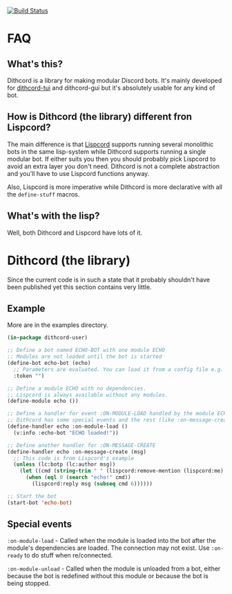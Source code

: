 [![Build Status](https://travis-ci.com/naryl/dithcord.svg?branch=master)](https://travis-ci.com/naryl/dithcord)

FAQ
===

What's this?
------------

Dithcord is a library for making modular Discord bots. It's mainly developed
for [dithcord-tui](https://github.com/naryl/dithcord-tui) and dithcord-gui but
it's absolutely usable for any kind of bot.

How is Dithcord (the library) different fron Lispcord?
------------------------------------------------------

The main difference is that [Lispcord](https://github.com/lispcord/lispcord)
supports running several monolithic bots in the same lisp-system while Dithcord
supports running a single modular bot. If either suits you then you should
probably pick Lispcord to avoid an extra layer you don't need. Dithcord is not
a complete abstraction and you'll have to use Lispcord functions anyway.

Also, Lispcord is more imperative while Dithcord is more declarative with all
the `define-stuff` macros.

What's with the lisp?
---------------------

Well, both Dithcord and Lispcord have lots of it.

Dithcord (the library)
======================

Since the current code is in such a state that it probably shouldn't have been
published yet this section contains very little.

Example
-------

More are in the examples directory.

```lisp
(in-package dithcord-user)

;; Define a bot named ECHO-BOT with one module ECHO
;; Modules are not loaded until the bot is started
(define-bot echo-bot (echo)
  ;; Parameters are evaluated. You can load it from a config file e.g.
  :token "")

;; Define a module ECHO with no dependencies.
;; Lispcord is always available without any modules.
(define-module echo ())

;; Define a handler for event :ON-MODULE-LOAD handled by the module ECHO.
;; Dithcord has some special events and the rest (like :on-message-create) are the same as Lispcord's
(define-handler echo :on-module-load ()
  (v:info :echo-bot "ECHO loaded!"))

;; Define another handler for :ON-MESSAGE-CREATE
(define-handler echo :on-message-create (msg)
  ;; This code is from Lispcord's example
  (unless (lc:botp (lc:author msg))
    (let ((cmd (string-trim " " (lispcord:remove-mention (lispcord:me) (lc:content msg)))))
      (when (eql 0 (search "echo!" cmd))
        (lispcord:reply msg (subseq cmd 6))))))

;; Start the bot
(start-bot 'echo-bot)
```

Special events
----------------

`:on-module-load` - Called when the module is loaded into the bot after the
module's dependencies are loaded. The connection may not exist. Use `:on-ready`
to do stuff when re/connected.

`:on-module-unload` - Called when the module is unloaded from a bot, either
because the bot is redefined without this module or because the bot is being
stopped.
